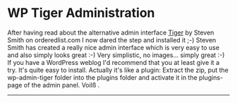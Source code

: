 # WP Tiger Administration

After having read about the alternative admin interface <a href="http://orderedlist.com/wordpress-plugins/wp-tiger-administration">Tiger</a> by Steven Smith on orderedlist.com I now dared the step and installed it ;-) Steven Smith has created a really nice admin interface which is very easy to use and also simply looks great :-) Very simplistic, no images... simply great :-) If you have a WordPress weblog I'd recommend that you at least give it a try. It's quite easy to install. Actually it's like a plugin: Extract the zip, put the wp-admin-tiger folder into the plugins folder and activate it in the plugins-page of the admin panel. Voilß . 

-------------------------------

